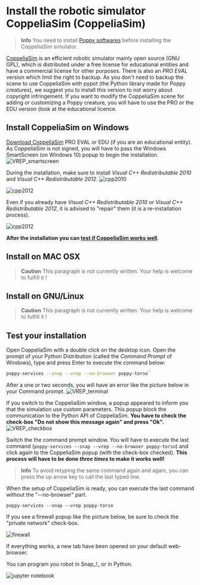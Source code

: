 # Install the robotic simulator CoppeliaSim (CoppeliaSim)
> **Info** You need to install [Poppy softwares](install-poppy-softwares.md) before installing the CoppeliaSim simulator.

[ CoppeliaSim](http://www.coppeliarobotics.com) is an efficient robotic simulator mainly open source (GNU GPL), which is distributed under a free license for educational entities and have a commercial license for other purposes.
There is also an *PRO EVAL* version which limit the right to backup. As you don't need to backup the scene to use CoppeliaSim with pypot (the Python library made for Poppy creatures), we suggest you to install this version to not worry about copyright infringement.
If you want to modify the CoppeliaSim scene for adding or customizing a Poppy creature, you will have to use the PRO or the EDU version (look at the educational licence.


## Install CoppeliaSim on Windows

[Download  CoppeliaSim](http://www.coppeliarobotics.com/) PRO EVAL or EDU (if you are an educational entity).
As CoppeliaSim is not signed, you will have to pass the Windows SmartScreen (on Windows 10) popup to begin the installation.
![VREP_smartscreen](../img/vrep/vrep2.png)

During the installation, make sure to install *Visual C++ Redistributable 2010* and *Visual C++ Redistributable 2012*.
![cpp2010](../img/vrep/lucvincent/luc_vincent-056.png)

![cpp2012](../img/vrep/lucvincent/luc_vincent-059.png)

Even if you already have *Visual C++ Redistributable 2010* or *Visual C++ Redistributable 2012*, it is advised to "repair" them (it is a re-installation process).

![cpp2012](../img/vrep/lucvincent/luc_vincent-060.png)

**After the installation you can [test if CoppeliaSim works well](#test-your-installation)**.

## Install on MAC OSX
<!-- TODO -->
> **Caution** This paragraph is not currently written. Your help is welcome to fulfill it !

## Install on GNU/Linux
<!-- TODO -->
> **Caution** This paragraph is not currently written. Your help is welcome to fulfill it !

## Test your installation

Open CoppeliaSim with a double click on the desktop icon.
Open the prompt of your Python Distribution (called the *Command Prompt* of Windows), type and press Enter to execute the command below:

```bash
poppy-services --snap --vrep --no-browser poppy-torso`
```
After a one or two seconds, you will have an error like the picture below in your Command prompt.
![VREP_terminal](../img/vrep/vrep3_1.png)

If you switch to the CoppeliaSim window, a popup appeared to inform you that the simulation use custom parameters. This popup block the communication to the Python API of CoppeliaSim. **You have to check the check-box "Do not show this message again" and press "Ok".**
![VREP_checkbox](../img/vrep/vrep3_2.png)

Switch the the command prompt window. You will have to execute the last command (`poppy-services --snap --vrep --no-browser poppy-torso`) and click again to the CoppeliaSim popup (with the check-box checked). **This process will have to be done *three times* to make it works well!**

> **Info** To avoid retyping the same command again and again, you can press the up arrow key to call the last typed line.

When the setup of CoppeliaSim is ready, you can execute the last command without the "--no-browser" part.
```
poppy-services --snap --vrep poppy-torso
```

If you see a firewall popup like the picture below, be sure to check the "private network" check-box.

![firewall](../img/vrep/vrep4.png)

If everything works, a new tab have been opened on your default web-browser.
<!-- TODO: lien doc -->
You can program you robot in Snap_!_ or in Python.

![jupyter notebook](../img/vrep/lucvincent/luc_vincent-070.jpg)
